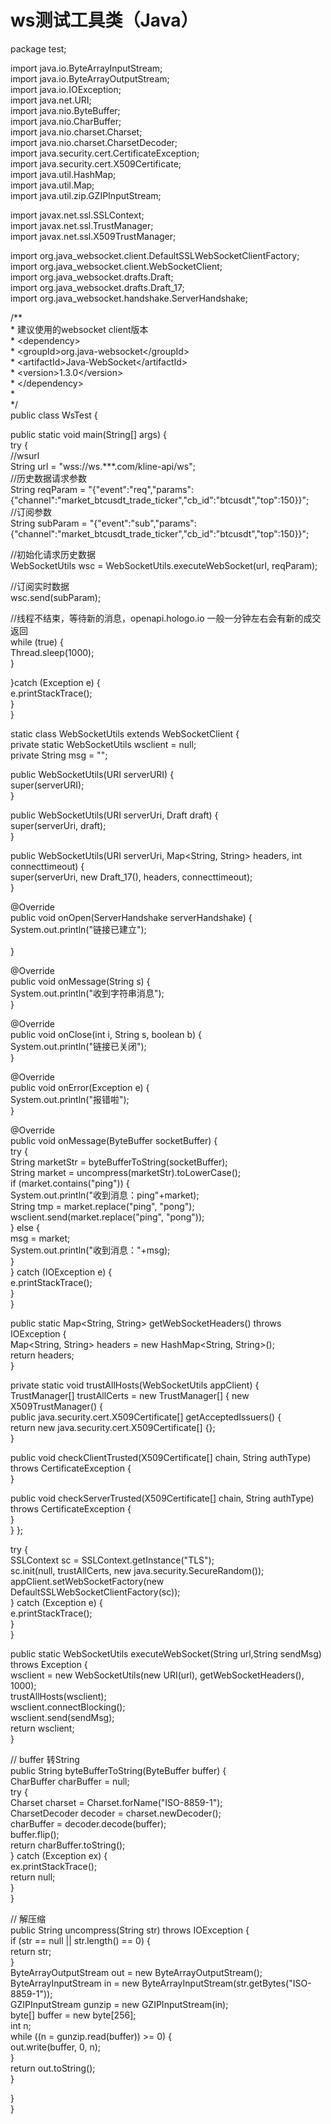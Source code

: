 # ws测试工具类（Java）

package test;                <br>

import java.io.ByteArrayInputStream;                <br>
import java.io.ByteArrayOutputStream;                <br>
import java.io.IOException;                <br>
import java.net.URI;                <br>
import java.nio.ByteBuffer;                <br>
import java.nio.CharBuffer;                <br>
import java.nio.charset.Charset;                <br>
import java.nio.charset.CharsetDecoder;                <br>
import java.security.cert.CertificateException;                <br>
import java.security.cert.X509Certificate;                <br>
import java.util.HashMap;                <br>
import java.util.Map;                <br>
import java.util.zip.GZIPInputStream;                <br>

import javax.net.ssl.SSLContext;                <br>
import javax.net.ssl.TrustManager;                <br>
import javax.net.ssl.X509TrustManager;                <br>

import org.java_websocket.client.DefaultSSLWebSocketClientFactory;                <br>
import org.java_websocket.client.WebSocketClient;                <br>
import org.java_websocket.drafts.Draft;                <br>
import org.java_websocket.drafts.Draft_17;                <br>
import org.java_websocket.handshake.ServerHandshake;                <br>

/**                <br>
\*  建议使用的websocket client版本               <br>
\* \<dependency\>                <br>
\* \<groupId\>org.java-websocket\</groupId\>                <br>
\* \<artifactId\>Java-WebSocket\</artifactId\>                <br>
\* \<version\>1.3.0\</version\>                <br>
\* \</dependency\>                <br>
\*                 <br>
*/                <br>
public class WsTest {                <br>

public static void main(String[] args) {                <br>
try {                <br>
//wsurl                <br>
String url = "wss://ws.***.com/kline-api/ws";                <br>
//历史数据请求参数               <br>
String reqParam = "{\"event\":\"req\",\"params\":{\"channel\":\"market_btcusdt_trade_ticker\",\"cb_id\":\"btcusdt\",\"top\":150}}";                <br>
//订阅参数              <br>
String subParam = "{\"event\":\"sub\",\"params\":{\"channel\":\"market_btcusdt_trade_ticker\",\"cb_id\":\"btcusdt\",\"top\":150}}";                <br>

//初始化请求历史数据               <br>
WebSocketUtils wsc = WebSocketUtils.executeWebSocket(url, reqParam);                <br>

//订阅实时数据           <br>
wsc.send(subParam);                <br>

//线程不结束，等待新的消息，openapi.hologo.io 一般一分钟左右会有新的成交返回              <br>
while (true) {                <br>
Thread.sleep(1000);                <br>
}                <br>

}catch (Exception e) {                <br>
e.printStackTrace();                <br>
}                <br>
}                <br>

static class WebSocketUtils extends WebSocketClient {                <br>
private static WebSocketUtils wsclient = null;                <br>
private String msg = "";                <br>

public WebSocketUtils(URI serverURI) {                <br>
super(serverURI);                <br>
}                <br>

public WebSocketUtils(URI serverUri, Draft draft) {                <br>
super(serverUri, draft);                <br>
}                <br>

public WebSocketUtils(URI serverUri, Map<String, String> headers, int connecttimeout) {                <br>
super(serverUri, new Draft_17(), headers, connecttimeout);                <br>
}                <br>

@Override                <br>
public void onOpen(ServerHandshake serverHandshake) {                <br>
System.out.println("链接已建立");                <br>
                <br>
}                <br>

@Override                <br>
public void onMessage(String s) {                <br>
System.out.println("收到字符串消息");                <br>
}                <br>

@Override                <br>
public void onClose(int i, String s, boolean b) {                <br>
System.out.println("链接已关闭");                <br>
}                <br>

@Override                <br>
public void onError(Exception e) {                <br>
System.out.println("报错啦");                <br>
}                <br>

@Override                <br>
public void onMessage(ByteBuffer socketBuffer) {                <br>
try {                <br>
String marketStr = byteBufferToString(socketBuffer);                <br>
String market = uncompress(marketStr).toLowerCase();                <br>
if (market.contains("ping")) {                <br>
System.out.println("收到消息：ping"+market);                <br>
String tmp = market.replace("ping", "pong");                <br>
wsclient.send(market.replace("ping", "pong"));                <br>
} else {                <br>
msg = market;                <br>
System.out.println("收到消息："+msg);                <br>
}                <br>
} catch (IOException e) {                <br>
e.printStackTrace();                <br>
}                <br>
}                <br>

public static Map<String, String> getWebSocketHeaders() throws IOException {                <br>
Map<String, String> headers = new HashMap<String, String>();                <br>
return headers;                <br>
}                <br>

private static void trustAllHosts(WebSocketUtils appClient) {                <br>
TrustManager[] trustAllCerts = new TrustManager[] { new X509TrustManager() {                <br>
public java.security.cert.X509Certificate[] getAcceptedIssuers() {                <br>
return new java.security.cert.X509Certificate[] {};                <br>
}                <br>

public void checkClientTrusted(X509Certificate[] chain, String authType) throws CertificateException {                <br>
}                <br>

public void checkServerTrusted(X509Certificate[] chain, String authType) throws CertificateException {                <br>
}                <br>
} };                <br>

try {                <br>
SSLContext sc = SSLContext.getInstance("TLS");                <br>
sc.init(null, trustAllCerts, new java.security.SecureRandom());                <br>
appClient.setWebSocketFactory(new DefaultSSLWebSocketClientFactory(sc));                <br>
} catch (Exception e) {                <br>
e.printStackTrace();                <br>
}                <br>
}                <br>

public static WebSocketUtils executeWebSocket(String url,String sendMsg) throws Exception {                <br>
wsclient = new WebSocketUtils(new URI(url), getWebSocketHeaders(), 1000);                <br>
trustAllHosts(wsclient);                <br>
wsclient.connectBlocking();                <br>
wsclient.send(sendMsg);                <br>
return wsclient;                <br>
}                <br>

// buffer 转String               <br>
public String byteBufferToString(ByteBuffer buffer) {                <br>
CharBuffer charBuffer = null;                <br>
try {                <br>
Charset charset = Charset.forName("ISO-8859-1");                <br>
CharsetDecoder decoder = charset.newDecoder();                <br>
charBuffer = decoder.decode(buffer);                <br>
buffer.flip();                <br>
return charBuffer.toString();                <br>
} catch (Exception ex) {                <br>
ex.printStackTrace();                <br>
return null;                <br>
}                <br>
}                <br>


// 解压缩               <br>
public String uncompress(String str) throws IOException {                <br>
if (str == null || str.length() == 0) {                <br>
return str;                <br>
}                <br>
ByteArrayOutputStream out = new ByteArrayOutputStream();                <br>
ByteArrayInputStream in = new ByteArrayInputStream(str.getBytes("ISO-8859-1"));                <br>
GZIPInputStream gunzip = new GZIPInputStream(in);                <br>
byte[] buffer = new byte[256];                <br>
int n;                <br>
while ((n = gunzip.read(buffer)) >= 0) {                <br>
out.write(buffer, 0, n);                <br>
}                <br>
return out.toString();                <br>
}                <br>

}                <br>
}